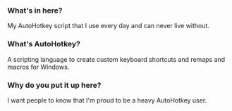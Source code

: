 ### What's in here?
My AutoHotkey script that I use every day and can never live without.

### What's AutoHotkey?
A scripting language to create custom keyboard shortcuts and remaps and macros for Windows.

### Why do you put it up here?
I want people to know that I'm proud to be a heavy AutoHotkey user.

